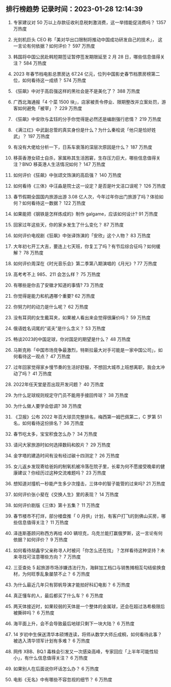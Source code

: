 
## 排行榜趋势 记录时间：2023-01-28 12:14:39
  
  1. 专家建议对 50 万以上存款征收利息税刺激消费，这一举措能促消费吗？ 1357 万热度
    
  2. 光刻机巨头 CEO 称「美对华出口限制将推动中国成功研发自己的技术」， 这一言论有何依据？如何评价？ 597 万热度
    
  3. 韩国将中国公民赴韩短期签证暂停签发期限延至 2 月 28 日，哪些信息值得关注？ 584 万热度
    
  4. 2023 年春节档电影总票房达 67.24 亿元，位列中国影史春节档票房榜第二位，如何看待这一成绩？ 574 万热度
    
  5. 《狂飙》中对于高启强这样的黑社会是不是美化了？ 388 万热度
    
  6. 广西北海通报「4 个菜 1500 块」，店家被责令停业、限期整改并立案处罚，游客如何避免「被宰」？ 229 万热度
    
  7. 《狂飙》中安欣与孟钰的分手你觉得是必然还是编剧强行悲情？ 219 万热度
    
  8. 《满江红》中武副总管的真实身份是什么？为什么秦桧说「他只是恰好姓武」？ 197 万热度
    
  9. 有没有大佬给分析一下，日系车衰落的深层次原因是什么？ 187 万热度
    
  10. 移英香港女硕士自杀，家属称其生活困窘，生存压力巨大，哪些信息值得关注？BNO 移英港人生活情况如何？ 147 万热度
    
  11. 如何评价《狂飙》中张颂文饰演的高启强？ 140 万热度
    
  12. 如何看待《三体》中汪淼是院士这一设定？是否是叶文洁口误呢？ 126 万热度
    
  13. 春节假期全国国内旅游出游 3.08 亿人次，今年过年你出门旅游了吗？体验如何？如何看待这一数据？ 122 万热度
    
  14. 如果能把《钢铁是怎样炼成的》制作 galgame，应该如何设计? 91 万热度
    
  15. 回家过年这些天，你的家乡发生了什么变化？ 87 万热度
    
  16. 如何评价电视剧《狂飙》中张译饰演的「安欣」这个人物？ 83 万热度
    
  17. 大年初七开工大吉，要连上七天班，你复工了吗？有节后综合征吗？如何缓解？ 78 万热度
    
  18. 如何评价周深在《时光音乐会》第二季第八期演唱的《月光》? 77 万热度
    
  19. 高考考不上 985、211 会怎么样？ 75 万热度
    
  20. 有哪些是你去了安徽才知道的事情? 73 万热度
    
  21. 你觉得是能力和机遇哪个重要? 62 万热度
    
  22. 你努力时的动力是什么呢？ 62 万热度
    
  23. 没有耳洞的女生戴耳夹，如果被人看出来会觉得很廉价吗？ 59 万热度
    
  24. 俄语姓名词尾的“诺夫”是什么含义？ 53 万热度
    
  25. 畅谈2023的中国足球，你对国足的期望是什么？ 48 万热度
    
  26. 马斯克称「中国市场竞争最激烈，特斯拉最大对手可能是一家中国公司」，如何看待这一观点？ 47 万热度
    
  27. 过年回家觉得家乡慢节奏的生活好舒服，不想回大城市上班想离职，我会太冲动了吗？ 41 万热度
    
  28. 2022年任天堂是否出现开发问题？ 40 万热度
    
  29. 为什么足球规则规定守门员不能用手接回传球？ 38 万热度
    
  30. 为什么做人要学会低调? 38 万热度
    
  31. 《卫报》公布 2022 年百大球员完整排名，梅西第一姆巴佩第二，C 罗第 51 名，如何看待这份排名？ 36 万热度
    
  32. 春节吃太多，宝宝积食怎么办？ 34 万热度
    
  33. 请问大家旅游时如何选择数码和胶片？ 29 万热度
    
  34. 金字塔的建造时间有没有经过碳十四测定？ 26 万热度
    
  35. 女儿返乡发现寄给爸妈的制氧机被冷落在院子里，长辈为何不愿接受晚辈的健康建议？你经历过这种交流难题吗？ 23 万热度
    
  36. 想知道对撞机一秒能产生多少次撞击，三体中的智子能管的过来吗? 21 万热度
    
  37. 如何评价张小斐在《交换人生》里的表现？ 14 万热度
    
  38. 如何评价剧版《三体》第十五集？ 11 万热度
    
  39. 春节楼市不打烊，部分楼盘推「 0 月供」计划，有客户打飞的到佛山买房，哪些信息值得关注？ 11 万热度
    
  40. 泽连斯基顾问称西方再给 400 辆坦克，乌克兰能打赢俄罗斯，这一言论有何依据？如何评价？ 9 万热度
    
  41. 如何看待胡鑫宇父亲称寻人时被问「你怎么还在找」？怎样看待这种坚持？未来寻找可注意哪些方向？ 7 万热度
    
  42. 三亚查处 5 起旅游市场涉嫌违法行为，海鲜加工档口与销售摊相互勾结偷换食材，为何旺季乱象屡禁不止？ 6 万热度
    
  43. 为什么最近几年只有郭帆导演才能拍好科幻电影？ 6 万热度
    
  44. 真正懂车的人，最后都买了什么车？ 6 万热度
    
  45. 两天体接近时，如果较弱的天体是一个整体的金属球，还会在超过洛希极限后被撕碎吗？ 6 万热度
    
  46. 海平面上升，会不会导致最后地球只剩下一块大陆？ 6 万热度
    
  47. 14 岁初中生保送清华本硕博连读，将师从数学大师丘成桐，如何看待此事？被选入清华领军计划有多难？ 6 万热度
    
  48. 网传 XBB、BQ.1 毒株会引发又一次感染高峰，专家回应「上半年可能性较小」，有什么信息值得关注？ 6 万热度
    
  49. 如果别人在后面说你坏话怎么办？ 6 万热度
    
  50. 电影《无名》中有哪些不容忽视的细节？ 6 万热度
    